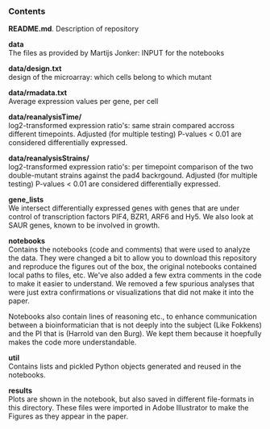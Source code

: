 ### Contents

**README.md**. 
Description of repository

  
**data**  
The files as provided by Martijs Jonker: INPUT for the notebooks  

**data/design.txt**  
design of the microarray: which cells belong to which mutant   

**data/rmadata.txt**  
Average expression values per gene, per cell

**data/reanalysisTime/**  
log2-transformed expression ratio's: same strain compared accross different timepoints. Adjusted (for multiple testing) P-values < 0.01 are considered differentially expressed.

**data/reanalysisStrains/**  
log2-transformed expression ratio's: per timepoint comparison of the two double-mutant strains against the pad4 backrgound. Adjusted (for multiple testing) P-values < 0.01 are considered differentially expressed.


**gene_lists**   
We intersect differentially expressed genes with genes that are under control of transcription factors PIF4, BZR1, ARF6 and Hy5. We also look at SAUR genes, known to be involved in growth.

  
**notebooks**  
Contains the notebooks (code and comments) that were used to analyze the data. They were changed a bit to allow you to download this repository and reproduce the figures out of the box, the original notebooks contained local paths to files, etc. We've also added a few extra comments in the code to make it easier to understand. We removed a few spurious analyses that were just extra confirmations or visualizations that did not make it into the paper. 

Notebooks also contain lines of reasoning etc., to enhance communication between a bioinformatician that is not deeply into the subject (Like Fokkens) and the PI that is (Harrold van den Burg). We kept them because it hoepfully makes the code more understandable.  


**util**  
Contains lists and pickled Python objects generated and reused in the notebooks.   


**results**  
Plots are shown in the notebook, but also saved in different file-formats in this directory. These files were imported in Adobe Illustrator to make the Figures as they appear in the paper.



